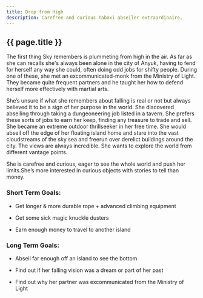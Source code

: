 ```yaml
---
title: Drop from High
description: Carefree and curious Tabaxi abseiler extraordinaire.
---
```


## {{ page.title }}

The first thing Sky remembers is plummeting from high in the air. As far as she can recalls she's always been alone in the city of Anyuk, having to fend for herself any way she could, often doing odd jobs for shifty people. During one of these, she met an excommunicated-monk from the Ministry of Light. They became quite frequent partners and he taught her how to defend herself more effectively with martial arts.


She’s unsure if what she remembers about falling is real or not but always believed it to be a sign of her purpose in the world. She discovered abseiling through taking a dungeoneering job listed in a tavern. She prefers these sorts of jobs to earn her keep, finding any treasure to trade and sell. She became an extreme outdoor thrillseeker in her free time. She would abseil off the edge of her floating island home and stare into the vast cloudstreams of the sky sea and freerun over derelict buildings around the city. The views are always incredible. She wants to explore the world from different vantage points.


She is carefree and curious, eager to see the whole world and push her limits.She’s more interested in curious objects with stories to tell than money.

### Short Term Goals:

* Get longer & more durable rope + advanced climbing equipment

* Get some sick magic knuckle dusters

* Earn enough money to travel to another island


### Long Term Goals:

* Abseil far enough off an island to see the bottom

* Find out if her falling vision was a dream or part of her past

* Find out why her partner was excommunicated from the Ministry of Light
